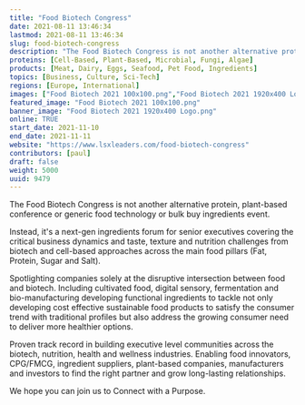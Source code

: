 ```yaml
---
title: "Food Biotech Congress"
date: 2021-08-11 13:46:34
lastmod: 2021-08-11 13:46:34
slug: food-biotech-congress
description: "The Food Biotech Congress is not another alternative protein, plant-based conference or generic food technology or bulk buy ingredients event.Instead, it’s a next-gen ingredients forum for senior executives covering the critical business dynamics and taste, texture and nutrition challenges from biotech and cell-based approaches across the main food pillars (Fat, Protein, Sugar and Salt)."
proteins: [Cell-Based, Plant-Based, Microbial, Fungi, Algae]
products: [Meat, Dairy, Eggs, Seafood, Pet Food, Ingredients]
topics: [Business, Culture, Sci-Tech]
regions: [Europe, International]
images: ["Food Biotech 2021 100x100.png","Food Biotech 2021 1920x400 Logo.png"]
featured_image: "Food Biotech 2021 100x100.png"
banner_image: "Food Biotech 2021 1920x400 Logo.png"
online: TRUE
start_date: 2021-11-10
end_date: 2021-11-11
website: "https://www.lsxleaders.com/food-biotech-congress"
contributors: [paul]
draft: false
weight: 5000
uuid: 9479
---
```

The Food Biotech Congress is not another alternative protein,
plant-based conference or generic food technology or bulk buy
ingredients event.

Instead, it's a next-gen ingredients forum for senior executives
covering the critical business dynamics and taste, texture and nutrition
challenges from biotech and cell-based approaches across the main food
pillars (Fat, Protein, Sugar and Salt).

Spotlighting companies solely at the disruptive intersection between
food and biotech. Including cultivated food, digital sensory,
fermentation and bio-manufacturing developing functional ingredients to
tackle not only developing cost effective sustainable food products to
satisfy the consumer trend with traditional profiles but also address
the growing consumer need to deliver more healthier options.

Proven track record in building executive level communities across the
biotech, nutrition, health and wellness industries. Enabling food
innovators, CPG/FMCG, ingredient suppliers, plant-based companies,
manufacturers and investors to find the right partner and grow
long-lasting relationships.

We hope you can join us to Connect with a Purpose. 
